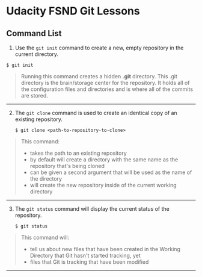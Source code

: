 
# Udacity FSND Git Lessons


## Command List

1. Use the ```git init``` command to create a new, empty repository in the current directory.

```` shell
$ git init
````
>Running this command creates a hidden **.git** directory. This .git directory is the brain/storage center for the repository. It holds all of the configuration files and directories and is where all of the commits are stored.

___

2. The ```git clone``` command is used to create an identical copy of an existing repository.
   ```` shell
   $ git clone <path-to-repository-to-clone>
   ````
>This command:
>* takes the path to an existing repository
>* by default will create a directory with the same name as the repository that's being cloned
>* can be given a second argument that will be used as the name of the directory
>* will create the new repository inside of the current working directory

___

3. The ```git status``` command will display the current status of the repository.

   ```` shell
   $ git status
   ````

>This command will:
>* tell us about new files that have been created in the Working Directory that Git hasn't started tracking, yet
>* files that Git is tracking that have been modified

___
